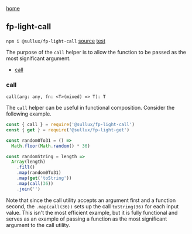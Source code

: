 [home](https://github.com/Sullux/fp-light/blob/master/README.md)

## fp-light-call

`npm i @sullux/fp-light-call`
[source](https://github.com/Sullux/fp-light/blob/master/lib/call/call.js)
[test](https://github.com/Sullux/fp-light/blob/master/lib/call/call.spec.js)

The purpose of the `call` helper is to allow the function to be passed as the most significant argument.

* [call](#call)

### call

`call(arg: any, fn: <T>(mixed) => T): T`

The `call` helper can be useful in functional composition. Consider the following example.

```javascript
const { call } = require('@sullux/fp-light-call')
const { get } = require('@sullux/fp-light-get')

const random0To31 = () =>
  Math.floor(Math.random() * 36)

const randomString = length =>
  Array(length)
    .fill()
    .map(random0To31)
    .map(get('toString'))
    .map(call(36))
    .join('')
```

Note that since the call utility accepts an argument first and a function second, the `.map(call(36))` sets up the call `toString(36)` for each input value. This isn't the most efficient example, but it is fully functional and serves as an example of passing a function as the most significant argument to the call utility.
